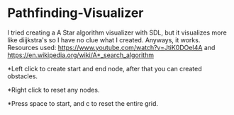 # Pathfinding-Visualizer
I tried creating a A Star algorithm visualizer with SDL, but it visualizes more like diijkstra's so I have no clue what I created.
Anyways, it works. Resources used: https://www.youtube.com/watch?v=JtiK0DOeI4A and https://en.wikipedia.org/wiki/A*_search_algorithm

*Left click to create start and end node, after that you can created obstacles. 

*Right click to reset any nodes. 

*Press space to start, and c to reset the entire grid.
